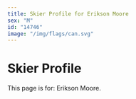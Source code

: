 ```yaml
---
title: Skier Profile for Erikson Moore
sex: "M"
id: "14746"
image: "/img/flags/can.svg" 
---
```


# Skier Profile

This page is for: Erikson Moore.
    